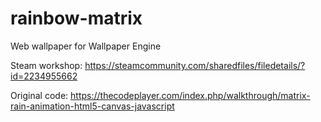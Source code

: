 # rainbow-matrix
Web wallpaper for Wallpaper Engine

Steam workshop: https://steamcommunity.com/sharedfiles/filedetails/?id=2234955662

Original code: https://thecodeplayer.com/index.php/walkthrough/matrix-rain-animation-html5-canvas-javascript
